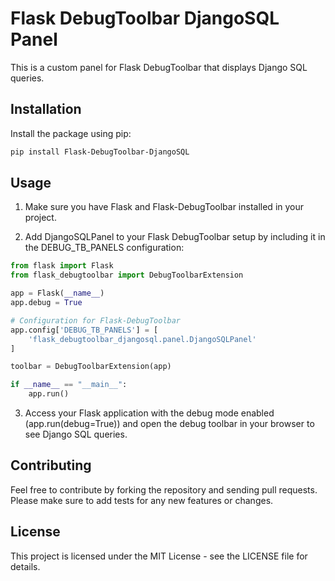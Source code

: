 # Flask DebugToolbar DjangoSQL Panel

This is a custom panel for Flask DebugToolbar that displays Django SQL queries.

## Installation

Install the package using pip:

```bash
pip install Flask-DebugToolbar-DjangoSQL
```

## Usage

1. Make sure you have Flask and Flask-DebugToolbar installed in your project.

2. Add DjangoSQLPanel to your Flask DebugToolbar setup by including it in the DEBUG_TB_PANELS configuration:

```python
from flask import Flask
from flask_debugtoolbar import DebugToolbarExtension

app = Flask(__name__)
app.debug = True

# Configuration for Flask-DebugToolbar
app.config['DEBUG_TB_PANELS'] = [
    'flask_debugtoolbar_djangosql.panel.DjangoSQLPanel'
]

toolbar = DebugToolbarExtension(app)

if __name__ == "__main__":
    app.run()
```

3. Access your Flask application with the debug mode enabled (app.run(debug=True)) and open the debug toolbar in your browser to see Django SQL queries.

## Contributing
Feel free to contribute by forking the repository and sending pull requests. Please make sure to add tests for any new features or changes.

## License
This project is licensed under the MIT License - see the LICENSE file for details.
